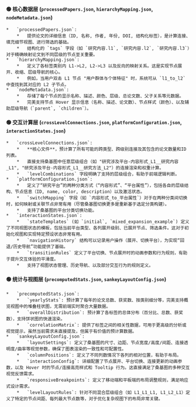 #### 🟢 **核心数据层 (`processedPapers.json`, `hierarchyMapping.json`, `nodeMetadata.json`)**

    *   `processedPapers.json`:
        *   提供论文的详细信息（ID, 名称, 作者, 年份, DOI, 结构化标签），是计算连接、填充细节视图、进行筛选的基础。
        *   结构化的 `tags` 字段（如 `研究内容.l1`, `研究内容.l2`, `研究内容.l3`）对于精确映射论文到不同层级的节点至关重要。
    *   `hierarchyMapping.json`:
        *   定义了各标签类别内 L1->L2, L2->L3 以及反向的映射关系。这是实现节点展开、收缩、层级导航的核心。
        *   例如，当用户双击 L1 节点 "用户群体与个体特征" 时，系统可从 `l1_to_l2` 中查找到其对应的 L2 子节点。
    *   `nodeMetadata.json`:
        *   存储了每个节点的显示名称、描述、颜色、层级、总论文数、父子关系等元数据。
        *   完美支持节点 Hover 显示信息（名称、描述、论文数）、节点样式（颜色）、以及辅助层级导航（`parent`, `children`）。

#### 🟢 **交互计算层 (`crossLevelConnections.json`, `platformConfiguration.json`, `interactionStates.json`)**


    *   `crossLevelConnections.json`:
        *   **核心文件**，预计算了所有可能的跨类型、跨级别连接及其包含的论文数量和ID列表。
        *   直接支持桑基图中任意层级组合（如 "研究涉及平台-内容形式_L1__研究内容_L1", "研究涉及平台-内容形式_L1__研究方法_L2"）的连接渲染和权重计算。
        *   `levelCombinations` 字段明确了支持的层级组合，有助于前端逻辑判断。
    *   `platformConfiguration.json`:
        *   定义了“研究平台”的两种分类方式（“内容形式”、“平台属性”），包括各自的层级结构、节点信息（ID, name, color, description）以及激活状态。
        *   `switchMapping` 字段（如 `内容形式_to_平台属性`）对于在两种分类间切换时，如何映射或关联节点非常有用（尽管桑基图切换更多是重新基于选定分类构建）。
        *   支持了桑基图的平台分类切换功能。
    *   `interactionStates.json`:
        *   `stateTemplates` (如 `initial`, `mixed_expansion_example`) 定义了不同视图状态的模板，包括当前平台类型、各列展开级别、已展开节点、筛选条件。这对于初始化视图和实现特定预设状态非常有用。
        *   `navigationHistory` 结构可以记录用户操作（展开、切换平台），为实现“回退/历史导航”功能提供了基础。
        *   `transitionRules` 定义了平台切换、节点展开时的动画参数和行为规则，有助于提升交互体验的平滑度。
        *   支持了视图状态管理、历史导航、以及部分交互行为的规则定义。

#### 🟢 **统计与视图层 (`precomputedStats.json`, `sankeyLayoutConfig.json`)**


    *   `precomputedStats.json`:
        *   `yearlyStats`: 预计算了每年的论文总数、获奖数、按类别细分等，完美支持概览视图中的堆叠柱状图，无需前端实时聚合大量数据。
        *   `overallDistribution`: 预计算了各标签的总体分布（百分比、总数、获奖数），支持饼状图的快速渲染。
        *   `correlationMatrix`: 提供了标签之间的相关性数据，可用于更高级的分析或视觉提示，虽然当前需求未直接提及，但属于有价值的预计算数据。
    *   `sankeyLayoutConfig.json`:
        *   `layoutSettings`: 定义了桑基图的尺寸、边距、节点宽度/高度/间距、连接透明度/曲率等视觉参数，确保了图表渲染的一致性和可配置性。
        *   `columnPositions`: 定义了不同列数情况下各列的相对位置，有助于布局。
        *   `interactionConfig`: 详细配置了节点展开、平台切换、连接更新的动画参数，以及 Hover 时的节点/连接高亮样式和 Tooltip 行为。这直接满足了桑基图的多种交互视觉反馈需求。
        *   `responsiveBreakpoints`: 定义了移动端和平板端的布局调整规则，满足响应式设计需求。
        *   `levelLayoutRules`: 针对不同混合层级组合（如 L1_L1_L1, L1_L2_L1）定义了特定的节点间距、每列最大节点数等，对于优化复杂视图下的布局非常关键。